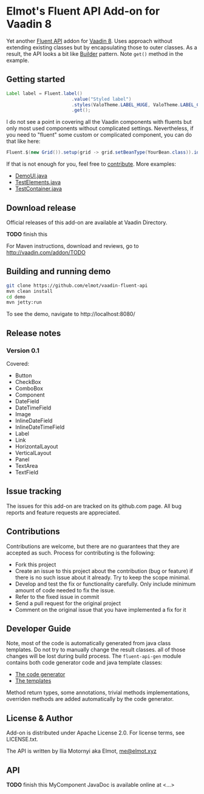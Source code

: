 # Elmot's Fluent API Add-on for Vaadin 8

Yet another [Fluent API](https://en.wikipedia.org/wiki/Fluent_interface) addon 
for [Vaadin 8](https://vaadin.com/framework). Uses approach without extending 
existing classes but by encapsulating those to outer classes. As a result, the 
API looks a bit like [Builder](https://en.wikipedia.org/wiki/Builder_pattern) pattern. 
Note ```get()``` method in the example.  

## Getting started

```java
Label label = Fluent.label()
                        .value("Styled label")
                        .styles(ValoTheme.LABEL_HUGE, ValoTheme.LABEL_COLORED)
                        .get();
```
I do not see a point in covering all the Vaadin components with fluents but only most 
used components without complicated settings. Nevertheless, if you need to "fluent" 
some custom or complicated component, you can do that like here: 
```java
Fluent.$(new Grid()).setup(grid -> grid.setBeanType(YourBean.class)).id("grid");
```
If that is not enough for you, feel free to [contribute](#contributions).
More examples: 
 * [DemoUI.java](fluent-api-demo/src/main/java/org/vaadin/addon/elmot/fluent/demo/DemoUI.java)
 * [TestElements.java](fluent-api-gen/src/test/java/org/vaadin/addon/elmot/fluenttest/TestElements.java)
 * [TestContainer.java](fluent-api-addon/src/test/java/org/vaadin/addon/elmot/fluent/TestContainer.java)



## Download release

Official releases of this add-on are available at Vaadin Directory. 

**TODO** finish this

For Maven instructions, download and reviews, go to http://vaadin.com/addon/TODO

## Building and running demo
```bash
git clone https://github.com/elmot/vaadin-fluent-api
mvn clean install
cd demo
mvn jetty:run
```

To see the demo, navigate to http://localhost:8080/

## Release notes

### Version 0.1
Covered: 
* Button
* CheckBox
* ComboBox
* Component
* DateField
* DateTimeField
* Image
* InlineDateField
* InlineDateTimeField
* Label
* Link
* HorizontalLayout
* VerticalLayout
* Panel
* TextArea
* TextField

## Issue tracking

The issues for this add-on are tracked on its github.com page. All bug reports 
and feature requests are appreciated. 

## Contributions

Contributions are welcome, but there are no guarantees that they are accepted as
 such. Process for contributing is the following:
- Fork this project
- Create an issue to this project about the contribution (bug or feature) if 
there is no such issue about it already. Try to keep the scope minimal.
- Develop and test the fix or functionality carefully. Only include minimum 
amount of code needed to fix the issue.
- Refer to the fixed issue in commit
- Send a pull request for the original project
- Comment on the original issue that you have implemented a fix for it

## Developer Guide
Note, most of the code is automatically generated from java class templates. 
Do not try to manually change the result classes. all of those changes will be lost during build process.
The ``fluent-api-gen`` module contains both code generator code and java template classes:  
* [The code generator](fluent-api-gen/src/main/java/org/vaadin/addon/elmot/fluent/gen/Generator.java)
* [The templates](fluent-api-gen/src/main/java/org/vaadin/addon/elmot/fluent/templates/impl) 

Method return types, some annotations, trivial methods implementations, overriden 
methods are added automatically by the code generator.

## License & Author

Add-on is distributed under Apache License 2.0. For license terms, see LICENSE.txt.

The API is written by Ilia Motornyi aka Elmot, me@elmot.xyz

## API
**TODO** finish this
MyComponent JavaDoc is available online at <...>
